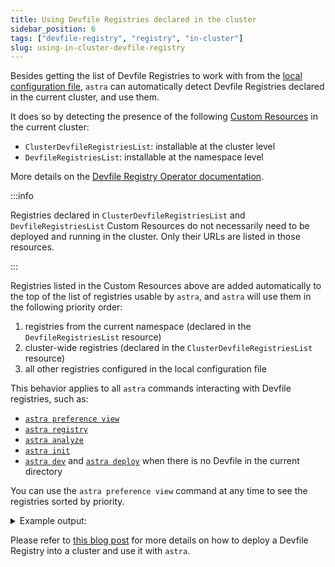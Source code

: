```yaml
---
title: Using Devfile Registries declared in the cluster
sidebar_position: 6
tags: ["devfile-registry", "registry", "in-cluster"]
slug: using-in-cluster-devfile-registry
---
```


Besides getting the list of Devfile Registries to work with from the [local configuration file](../../overview/configure.md#managing-devfile-registries),
`astra` can automatically detect Devfile Registries declared in the current cluster, and use them.

It does so by detecting the presence of the following [Custom Resources](https://kubernetes.io/docs/concepts/extend-kubernetes/api-extension/custom-resources/) in the current cluster:
- `ClusterDevfileRegistriesList`: installable at the cluster level
- `DevfileRegistriesList`: installable at the namespace level

More details on the [Devfile Registry Operator documentation](https://github.com/devfile/registry-operator/blob/main/REGISTRIES_LISTS.md).

:::info

Registries declared in `ClusterDevfileRegistriesList` and `DevfileRegistriesList` Custom Resources do not necessarily need to be deployed and running in the cluster.
Only their URLs are listed in those resources.

:::

Registries listed in the Custom Resources above are added automatically to the top of the list of registries usable by `astra`, and `astra` will use them in the following priority order:
1. registries from the current namespace (declared in the `DevfileRegistriesList` resource)
2. cluster-wide registries (declared in the `ClusterDevfileRegistriesList` resource) 
3. all other registries configured in the local configuration file

This behavior applies to all `astra` commands interacting with Devfile registries, such as:
- [`astra preference view`](../../command-reference/preference.md)
- [`astra registry`](../../command-reference/registry.md)
- [`astra analyze`](../../command-reference/json-output.md#astra-analyze--o-json)
- [`astra init`](../../command-reference/init.md)
- [`astra dev`](../../command-reference/dev.md) and [`astra deploy`](../../command-reference/deploy.md) when there is no Devfile in the current directory

You can use the `astra preference view` command at any time to see the registries sorted by priority.

<details>
<summary>Example output:</summary>

```shell
$ astra preference view
[...]                

Devfile registries:
 NAME                      URL                                                   SECURE 
 ns-devfile-registry       http://my-devfile-registry.my-ns.172.17.0.1.nip.io    No     
 ns-devfile-staging        https://registry.stage.devfile.io                     Yes    
 cluster-devfile-registry  http://my-devfile-registry.cluster.172.17.0.1.nip.io  No     
 cluster-devfile-staging   https://registry.stage.devfile.io                     Yes    
 cluster-devfile-prod      https://registry.devfile.io                           Yes    
 Staging                   https://registry.stage.devfile.io                     Yes     
 DefaultDevfileRegistry    https://registry.devfile.io                           Yes     

```
</details>

Please refer to [this blog post](/blog/deploying-and-using-in-cluster-devfile-registry) for more details on how to deploy a Devfile Registry into a cluster and use it with `astra`.
